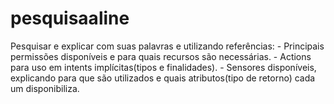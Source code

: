 # pesquisaaline
Pesquisar e explicar com suas palavras e utilizando referências:  - Principais permissões disponíveis e para quais recursos são necessárias.  - Actions para uso em intents implícitas(tipos e finalidades).  - Sensores disponíveis, explicando para que são utilizados e quais atributos(tipo de retorno) cada um disponibiliza.
